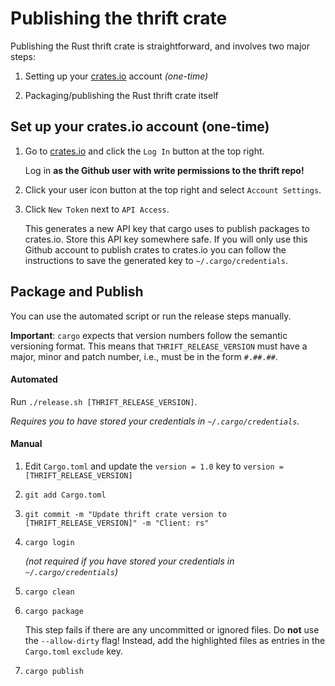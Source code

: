 # Publishing the thrift crate

Publishing the Rust thrift crate is straightforward, and involves two major steps:

1. Setting up your [crates.io](https://www.crates.io) account _(one-time)_

2. Packaging/publishing the Rust thrift crate itself

## Set up your crates.io account (one-time)

1. Go to [crates.io](https://www.crates.io) and click the `Log In` button at the top right.

   Log in **as the Github user with write permissions to the thrift repo!**

2. Click your user icon button at the top right and select `Account Settings`.

3. Click `New Token` next to `API Access`.

   This generates a new API key that cargo uses to publish packages to crates.io.
   Store this API key somewhere safe. If you will only use this Github account to
   publish crates to crates.io you can follow the instructions to save the
   generated key to `~/.cargo/credentials`.

## Package and Publish

You can use the automated script or run the release steps manually.

**Important**: `cargo` expects that version numbers follow the semantic versioning format.
This means that `THRIFT_RELEASE_VERSION` must have a major, minor and patch number, i.e., must
be in the form `#.##.##`.

#### Automated

Run `./release.sh [THRIFT_RELEASE_VERSION]`.

_Requires you to have stored your credentials in `~/.cargo/credentials`._

#### Manual

1. Edit `Cargo.toml` and update the `version = 1.0` key to `version = [THRIFT_RELEASE_VERSION]`

2. `git add Cargo.toml`

3. `git commit -m "Update thrift crate version to [THRIFT_RELEASE_VERSION]" -m "Client: rs"`

4. `cargo login`

    _(not required if you have stored your credentials in `~/.cargo/credentials`)_

5. `cargo clean`

6. `cargo package`

   This step fails if there are any uncommitted or ignored files. Do **not** use the `--allow-dirty`
   flag! Instead, add the highlighted files as entries in the `Cargo.toml` `exclude` key.

7. `cargo publish`
